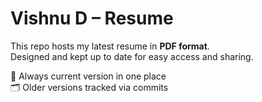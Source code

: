 # Vishnu D – Resume

This repo hosts my latest resume in **PDF format**.  
Designed and kept up to date for easy access and sharing.

📄 Always current version in one place  
🗂️ Older versions tracked via commits
